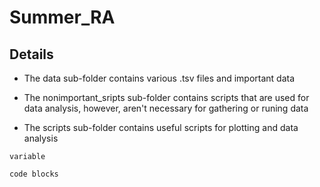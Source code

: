 # Summer_RA


## Details
* The data sub-folder contains various .tsv files and important data

* The nonimportant_sripts sub-folder contains scripts that are used for data analysis, however, aren't necessary for gathering or runing data

* The scripts sub-folder contains useful scripts for plotting and data analysis


`variable`



```
code blocks
```